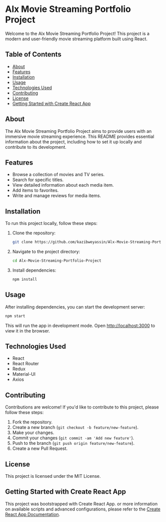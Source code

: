 # Alx Movie Streaming Portfolio Project

Welcome to the Alx Movie Streaming Portfolio Project! This project is a modern and user-friendly movie streaming platform built using React.

## Table of Contents

- [About](#about)
- [Features](#features)
- [Installation](#installation)
- [Usage](#usage)
- [Technologies Used](#technologies-used)
- [Contributing](#contributing)
- [License](#license)
- [Getting Started with Create React App](#getting-started-with-create-react-app)

## About

The Alx Movie Streaming Portfolio Project aims to provide users with an immersive movie streaming experience. This README provides essential information about the project, including how to set it up locally and contribute to its development.

## Features

- Browse a collection of movies and TV series.
- Search for specific titles.
- View detailed information about each media item.
- Add items to favorites.
- Write and manage reviews for media items.

## Installation

To run this project locally, follow these steps:

1. Clone the repository:

   ```sh
   git clone https://github.com/kazibweyassin/Alx-Movie-Streaming-Portfolio-Project.git
   ```

2. Navigate to the project directory:

   ```sh
   cd Alx-Movie-Streaming-Portfolio-Project
   ```

3. Install dependencies:

   ```sh
   npm install
   ```

## Usage

After installing dependencies, you can start the development server:

```sh
npm start
```

This will run the app in development mode. Open [http://localhost:3000](http://localhost:3000) to view it in the browser.

## Technologies Used

- React
- React Router
- Redux
- Material-UI
- Axios

## Contributing

Contributions are welcome! If you'd like to contribute to this project, please follow these steps:

1. Fork the repository.
2. Create a new branch (`git checkout -b feature/new-feature`).
3. Make your changes.
4. Commit your changes (`git commit -am 'Add new feature'`).
5. Push to the branch (`git push origin feature/new-feature`).
6. Create a new Pull Request.

## License

This project is licensed under the MIT License.

## Getting Started with Create React App

This project was bootstrapped with Create React App. 
or more information on available scripts and advanced configurations, 
please refer to the [Create React App Documentation](https://create-react-app.dev/docs/getting-started/).

